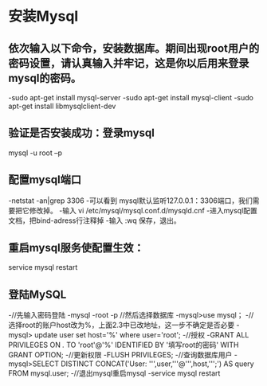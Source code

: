# 安装Mysql

## 依次输入以下命令，安装数据库。期间出现root用户的密码设置，请认真输入并牢记，这是你以后用来登录mysql的密码。

-sudo apt-get install mysql-server
-sudo apt-get install mysql-client
-sudo apt-get install libmysqlclient-dev

## 验证是否安装成功：登录mysql

mysql -u root –p

## 配置mysql端口

-netstat -an|grep 3306
-可以看到 mysql默认监听127.0.0.1：3306端口，我们需要把它修改掉。
-输入 vi /etc/mysql/mysql.conf.d/mysqld.cnf
-进入mysql配置文档，把bind-adress行注释掉
-输入 :wq 保存，退出。

## 重启mysql服务使配置生效：

service mysql restart

## 登陆MySQL

-//先输入密码登陆
-mysql -root -p
//然后选择数据库
-mysql>use mysql；
-//选择root的账户host改为%，上面2.3中已改地址，这一步不确定是否必要
-mysql> update user set host='%' where user='root';
-//授权
-GRANT ALL PRIVILEGES ON *.* TO 'root'@'%' IDENTIFIED BY '填写root的密码' WITH GRANT OPTION;
-//更新权限
-FLUSH PRIVILEGES;
-//查询数据库用户
-mysql>SELECT DISTINCT CONCAT('User: ''',user,'''@''',host,''';') AS query FROM mysql.user;
-//退出mysql重启mysql
-service mysql restart